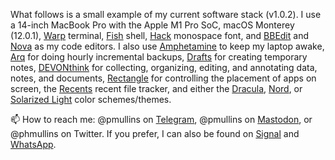 What follows is a small example of my current software stack (v1.0.2). I use a 14-inch MacBook Pro with the Apple M1 Pro SoC, macOS 
Monterey (12.0.1), [Warp](https://www.warp.dev/) terminal, [Fish](https://github.com/fish-shell/fish-shell) shell, 
[Hack](https://sourcefoundry.org/hack/) monospace font, and [BBEdit](https://www.barebones.com/products/bbedit/) and [Nova](https://nova.app/) 
as my code editors. I also use [Amphetamine](https://apps.apple.com/us/app/amphetamine/id937984704?mt=12) to keep my laptop awake, 
[Arq](https://www.arqbackup.com/) for doing hourly incremental backups, [Drafts](https://getdrafts.com/) for creating temporary notes, 
[DEVONthink](https://www.devontechnologies.com/apps/devonthink) for collecting, organizing, editing, and annotating data, notes, and documents, 
[Rectangle](https://github.com/rxhanson/Rectangle) for controlling the placement of apps on screen, the [Recents](https://recentsapp.com/) 
recent file tracker, and either the [Dracula](https://draculatheme.com/), [Nord](https://www.nordtheme.com/), or [Solarized Light](https://ethanschoonover.com/solarized/) 
color schemes/themes.

📫 How to reach me: @pmullins on [Telegram](https://telegram.org/), @pmullins on [Mastodon](https://masthead.social), or @phmullins on 
Twitter. If you prefer, I can also be found on [Signal](https://signal.org/download/) and [WhatsApp](https://www.whatsapp.com/).